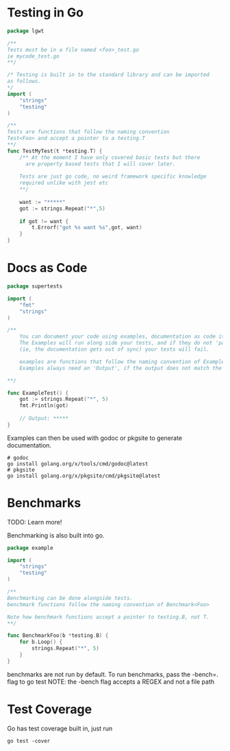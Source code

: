 # Testing in Go

```go
package lgwt

/**
Tests must be in a file named <foo>_test.go
ie mycode_test.go
**/

/* Testing is built in to the standard library and can be imported
as follows.
*/
import (
	"strings"
	"testing"
)

/**
Tests are functions that follow the naming convention
Test<Foo> and accept a pointer to a testing.T
**/
func TestMyTest(t *testing.T) {
	/** At the moment I have only covered basic tests but there
	  are property based tests that I will cover later.
    
    Tests are just go code, no weird framework specific knowledge
    required unlike with jest etc
	**/
    
	want := "*****"
	got := strings.Repeat("*",5)
    
    if got != want {
        t.Errorf("got %s want %s",got, want)
    }
}
```

# Docs as Code

```go
package supertests

import (
	"fmt"
	"strings"
)

/**
    You can document your code using examples, documentation as code is cool!
    The Examples will run along side your tests, and if they do not 'pass'
    (ie, the documentation gets out of sync) your tests will fail.

    examples are functions that follow the naming convention of Example<Foo>() { .. }
    Examples always need an 'Output', if the output does not match the example fails.

**/

func ExampleTest() {
	got := strings.Repeat("*", 5)
	fmt.Println(got)
    
    // Output: *****
}
```

Examples can then be used with godoc or pkgsite to generate documentation.
```shell
# godoc
go install golang.org/x/tools/cmd/godoc@latest
# pkgsite
go install golang.org/x/pkgsite/cmd/pkgsite@latest
```
# Benchmarks
TODO: Learn more!

Benchmarking is also built into go.

```go
package example

import (
	"strings"
	"testing"
)

/**
Benchmarking can be done alongside tests.
benchmark functions follow the naming convention of Benchmark<Foo>

Note how benchmark functions accept a pointer to testing.B, not T.
**/

func BenchmarkFoo(b *testing.B) {
	for b.Loop() {
		strings.Repeat("*", 5)
	}
}
```

benchmarks are not run by default. To run benchmarks, pass the -bench=. flag to go test
NOTE: the -bench flag accepts a REGEX and not a file path

# Test Coverage
Go has test coverage built in, just run
```shell
go test -cover
```